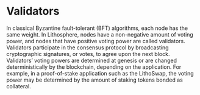 # Validators

In classical Byzantine fault-tolerant (BFT) algorithms, each node has the same weight. In Lithosphere, nodes have a non-negative amount of voting power, and nodes that have positive voting power are called validators. Validators participate in the consensus protocol by broadcasting cryptographic signatures, or votes, to agree upon the next block.\
Validators’ voting powers are determined at genesis or are changed deterministically by the blockchain, depending on the application. For example, in a proof-of-stake application such as the LithoSwap, the voting power may be determined by the amount of staking tokens bonded as collateral.

